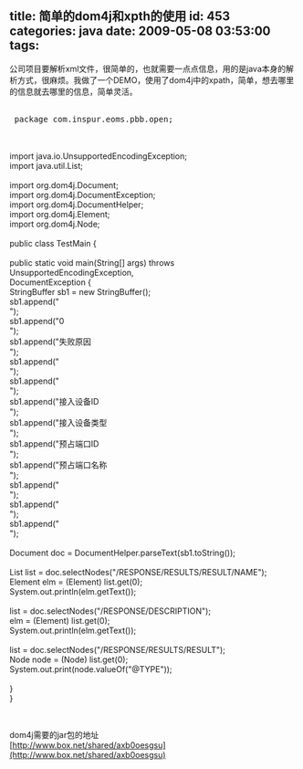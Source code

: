 title: 简单的dom4j和xpth的使用
id: 453
categories: java
date: 2009-05-08 03:53:00
tags:
---

公司项目要解析xml文件，很简单的，也就需要一点点信息，用的是java本身的解析方式，很麻烦。我做了一个DEMO，使用了dom4j中的xpath，简单，想去哪里的信息就去哪里的信息，简单灵活。
</br>
</br><pre>
package com.inspur.eoms.pbb.open;</pre>
</br>
</br>import java.io.UnsupportedEncodingException;
</br>import java.util.List;
</br>
</br>import org.dom4j.Document;
</br>import org.dom4j.DocumentException;
</br>import org.dom4j.DocumentHelper;
</br>import org.dom4j.Element;
</br>import org.dom4j.Node;
</br>
</br>public class TestMain {
</br>
</br>public static void main(String[] args) throws UnsupportedEncodingException,
</br>DocumentException {
</br>StringBuffer sb1 = new StringBuffer();
</br>sb1.append(&quot;
</br>&quot;);
</br>sb1.append(&quot;0
</br>&quot;);
</br>sb1.append(&quot;失败原因
</br>&quot;);
</br>sb1.append(&quot;
</br>&quot;);
</br>sb1.append(&quot;
</br>&quot;);
</br>sb1.append(&quot;接入设备ID
</br>&quot;);
</br>sb1.append(&quot;接入设备类型
</br>&quot;);
</br>sb1.append(&quot;预占端口ID
</br>&quot;);
</br>sb1.append(&quot;预占端口名称
</br>&quot;);
</br>sb1.append(&quot;
</br>&quot;);
</br>sb1.append(&quot;
</br>&quot;);
</br>sb1.append(&quot;
</br>&quot;);
</br>
</br>Document doc = DocumentHelper.parseText(sb1.toString());
</br>
</br>List list = doc.selectNodes(&quot;/RESPONSE/RESULTS/RESULT/NAME&quot;);
</br>Element elm = (Element) list.get(0);
</br>System.out.println(elm.getText());
</br>
</br>list = doc.selectNodes(&quot;/RESPONSE/DESCRIPTION&quot;);
</br>elm = (Element) list.get(0);
</br>System.out.println(elm.getText());
</br>
</br>list = doc.selectNodes(&quot;/RESPONSE/RESULTS/RESULT&quot;);
</br>Node node = (Node) list.get(0);
</br>System.out.print(node.valueOf(&quot;@TYPE&quot;));
</br>
</br>}
</br>}
</br><pre></pre>
</br>dom4j需要的jar包的地址
</br>[http://www.box.net/shared/axb0oesgsu](http://www.box.net/shared/axb0oesgsu)
